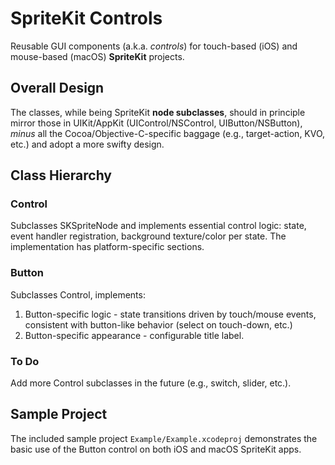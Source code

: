 # SpriteKit Controls
Reusable GUI components (a.k.a. _controls_) for touch-based (iOS) and mouse-based (macOS) **SpriteKit** projects.

## Overall Design

The classes, while being SpriteKit **node subclasses**, should in principle mirror those in UIKit/AppKit (UIControl/NSControl, UIButton/NSButton), _minus_ all the Cocoa/Objective-C-specific baggage (e.g., target-action, KVO, etc.) and adopt a more swifty design.

## Class Hierarchy

### Control

Subclasses SKSpriteNode and implements essential control logic: state, event handler registration, background texture/color per state. The implementation has platform-specific sections.

### Button

Subclasses Control, implements:
1. Button-specific logic - state transitions driven by touch/mouse events, consistent with 
button-like behavior (select on touch-down, etc.)
2. Button-specific appearance - configurable title label. 

### To Do

Add more Control subclasses in the future (e.g., switch, slider, etc.).


## Sample Project

The included sample project `Example/Example.xcodeproj` demonstrates the basic use of the Button control on both iOS and macOS SpriteKit apps.
